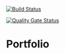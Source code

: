 [![Build Status](https://dev.azure.com/jhillsdev/Josh/_apis/build/status/portfolio?branchName=master)](https://dev.azure.com/jhillsdev/Josh/_build/latest?definitionId=3&branchName=master)

[![Quality Gate Status](https://sonarcloud.io/api/project_badges/measure?project=joshuahills_portfolio&metric=alert_status)](https://sonarcloud.io/summary/new_code?id=joshuahills_portfolio)

# Portfolio
